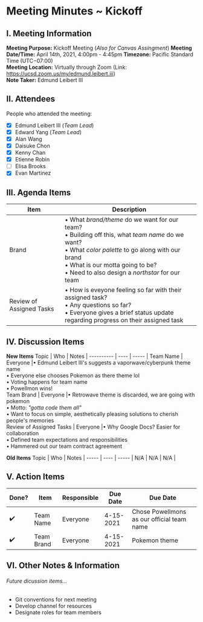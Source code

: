 

# Meeting Minutes ~ Kickoff
## I. Meeting Information
**Meeting Purpose:** Kickoff Meeting (*Also for Canvas Assingment*)
**Meeting Date/Time:** April 14th, 2021, 4:00pm - 4:45pm
**Timezone:** Pacific Standard Time (UTC−07:00)   
**Meeting Location:** Virtually through Zoom (Link: https://ucsd.zoom.us/my/edmund.leibert.iii)  
**Note Taker:** Edmund Leibert III

## II. Attendees
People who attended the meeting:
- [x] Edmund Leibert III (*Team Lead*)
- [x] Edward Yang (*Team Lead*)
- [x] Alan Wang
- [x] Daisuke Chon
- [x] Kenny Chan
- [x] Etienne Robin
- [ ] Elisa Brooks
- [x] Evan Martinez

## III. Agenda Items

Item | Description
---- | ----
Brand | • What *brand/theme* do we want for our team?<br>• Building off this, what *team name* do we want?<br>• What *color palette* to go along with our brand<br>• What is our motta going to be?<br>• Need to also design a *northstar* for our team
Review of Assigned Tasks | • How is eveyone feeling so far with their assigned task?<br>• Any questions so far?<br>• Everyone gives a brief status update regarding progress on their assigned task

## IV. Discussion Items

**New Items**
Topic | Who  | Notes |
---------- | ---- | ----- |
Team Name  | Everyone  |• Edmund Leibert III's suggests a vaporwave/cyberpunk theme name<br> • Everyone else chooses Pokemon as there theme lol<br> • Voting happens for team name <br> • Powellmon wins!<br>
Team Brand  | Everyone  |• Retrowave theme is discarded, we are going with pokemon<br> • Motto: *"gotta code them all"*<br> • Want to focus on simple, aesthetically pleasing solutions to cherish people's memories <br>
Review of Assigned Tasks | Everyone  |• Why Google Docs? Easier for collaboration <br> • Defined team expectations and responsibilities<br> • Hammered out our team contract agreement

**Old Items**
Topic | Who  | Notes |
----- | ---- | ----- |
N/A  | N/A  | N/A |


## V. Action Items
| Done? | Item | Responsible  | Due Date  | Due Date  |
| ----- | ---- | ------------ | --------- | --------- |
| ✔️   | Team Name | Everyone          | 4-15-2021  | Chose Powellmons as our official team name    |
| ✔️   | Team Brand | Everyone          | 4-15-2021  | Pokemon theme    |
## VI. Other Notes & Information

###### Future dicussion items...
- Git conventions for next meeting
- Develop channel for resources
- Designate roles for team members
